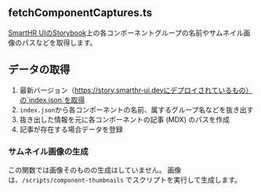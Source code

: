 <!-- textlint-disable -->
## fetchComponentCaptures.ts

[SmartHR UIのStorybook](https://story.smarthr-ui.dev/)上の各コンポーネントグループの名前やサムネイル画像のパスなどを取得します。

## データの取得

1. 最新バージョン（https://story.smarthr-ui.devにデプロイされているもの）の`index.json`を取得
1. `index.json`から各コンポーネントの名前、属するグループ名などを抜き出す
1. 抜き出した情報を元に各コンポーネントの記事 (MDX) のパスを作成
1. 記事が存在する場合データを登録

### サムネイル画像の生成

この関数では画像そのものの生成はしていません。
画像は、`/scripts/component-thumbnails` でスクリプトを実行して生成します。
